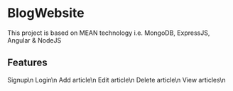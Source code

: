 # BlogWebsite

This project is based on MEAN technology i.e. MongoDB, ExpressJS, Angular & NodeJS

## Features

Signup\n
Login\n
Add article\n
Edit article\n
Delete article\n
View articles\n

